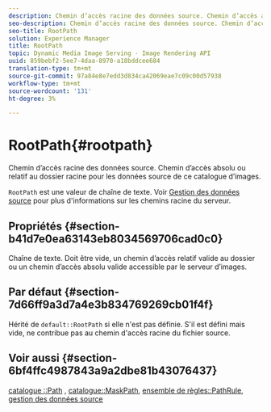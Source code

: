 ```yaml
---
description: Chemin d’accès racine des données source. Chemin d’accès absolu ou relatif au dossier racine pour les données source de ce catalogue d’images.
seo-description: Chemin d’accès racine des données source. Chemin d’accès absolu ou relatif au dossier racine pour les données source de ce catalogue d’images.
seo-title: RootPath
solution: Experience Manager
title: RootPath
topic: Dynamic Media Image Serving - Image Rendering API
uuid: 859bebf2-5ee7-4daa-8970-a18bddcee684
translation-type: tm+mt
source-git-commit: 97a84e8e7edd3d834ca42069eae7c09c00d57938
workflow-type: tm+mt
source-wordcount: '131'
ht-degree: 3%

---
```



# RootPath{#rootpath}

Chemin d’accès racine des données source. Chemin d’accès absolu ou relatif au dossier racine pour les données source de ce catalogue d’images.

`RootPath` est une valeur de chaîne de texte. Voir [Gestion des données source](../../../../../is-api/image-serving-api-ref/c-configuration-and-administration/c-managing-content/r-source-data.md#reference-4eebd51b2db2401c90be771d3382329e) pour plus d&#39;informations sur les chemins racine du serveur.

## Propriétés {#section-b41d7e0ea63143eb8034569706cad0c0}

Chaîne de texte. Doit être vide, un chemin d’accès relatif valide au dossier ou un chemin d’accès absolu valide accessible par le serveur d’images.

## Par défaut {#section-7d66ff9a3d7a4e3b834769269cb01f4f}

Hérité de `default::RootPath` si elle n&#39;est pas définie. S&#39;il est défini mais vide, ne contribue pas au chemin d&#39;accès racine du fichier source.

## Voir aussi {#section-6bf4ffc4987843a9a2dbe81b43076437}

[catalogue ::Path](/help/aem-is-ir-api/is-api/image-catalog/image-serving-api-ref/c-image-catalog-reference/c-image-svg-data-reference/c-image-data-reference/r-path-cat.md) ,  [catalogue::MaskPath](/help/aem-is-ir-api/is-api/image-catalog/image-serving-api-ref/c-image-catalog-reference/c-image-svg-data-reference/c-image-data-reference/r-maskpath-cat.md),   [ensemble de règles::PathRule](../../../../../is-api/image-catalog/image-serving-api-ref/c-image-catalog-reference/c-rule-set-reference/c-rule-set-reference.md#concept-3e5058cf3507470b82cac638df23ea8e),  [gestion des données source](../../../../../is-api/image-serving-api-ref/c-configuration-and-administration/c-managing-content/r-source-data.md#reference-4eebd51b2db2401c90be771d3382329e)
